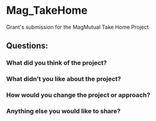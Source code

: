 # Mag_TakeHome
Grant's submission for the MagMutual Take Home Project


## Questions:
### What did you think of the project?


### What didn’t you like about the project?


### How would you change the project or approach?


### Anything else you would like to share?

